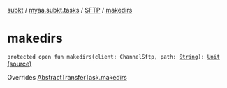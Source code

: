 [subkt](../../index.md) / [myaa.subkt.tasks](../index.md) / [SFTP](index.md) / [makedirs](./makedirs.md)

# makedirs

`protected open fun makedirs(client: ChannelSftp, path: `[`String`](https://kotlinlang.org/api/latest/jvm/stdlib/kotlin/-string/index.html)`): `[`Unit`](https://kotlinlang.org/api/latest/jvm/stdlib/kotlin/-unit/index.html) [(source)](https://github.com/Myaamori/SubKt/blob/0.1.4/src/main/kotlin/myaa/subkt/tasks/tasks.kt#L1978)

Overrides [AbstractTransferTask.makedirs](../-abstract-transfer-task/makedirs.md)

